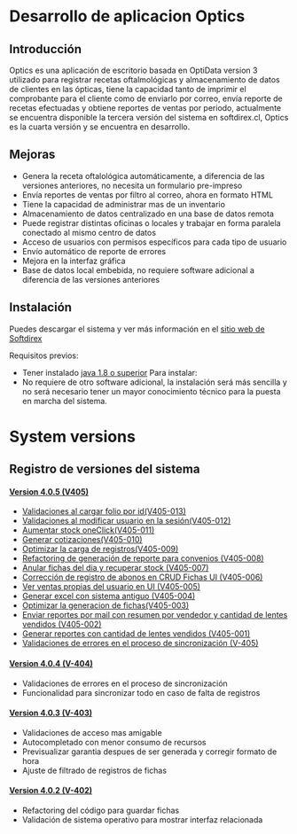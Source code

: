 # Desarrollo de aplicacion Optics

## Introducción

Optics es una aplicación de escritorio basada en OptiData version 3 utilizado para registrar recetas 
oftalmológicas y almacenamiento de datos de clientes en las ópticas, tiene la capacidad tanto de imprimir 
el comprobante para el cliente como de enviarlo por correo, envía reporte de recetas efectuadas y 
obtiene reportes de ventas por periodo, actualmente se encuentra disponible la tercera versión del 
sistema en softdirex.cl, Optics es la cuarta versión y se encuentra en desarrollo.

## Mejoras

- Genera la receta oftalológica automáticamente, a diferencia de las versiones anteriores, no necesita un formulario pre-impreso
- Envía reportes de ventas por filtro al correo, ahora en formato HTML
- Tiene la capacidad de administrar mas de un inventario
- Almacenamiento de datos centralizado en una base de datos remota
- Puede registrar distintas oficinas o locales y trabajar en forma paralela conectado al mismo centro de datos
- Acceso de usuarios con permisos específicos para cada tipo de usuario
- Envío automático de reporte de errores
- Mejora en la interfaz gráfica
- Base de datos local embebida, no requiere software adicional a diferencia de las versiones anteriores

## Instalación
Puedes descargar el sistema y ver más información en el [sitio web de Softdirex](http://optidata.softdirex.cl)

Requisitos previos:
- Tener instalado [java 1.8 o superior](https://www.java.com/es/download/)
Para instalar:
- No requiere de otro software adicional, la instalación será más sencilla y no será necesario tener un mayor conocimiento 
técnico para la puesta en marcha del sistema.

 # System versions
 ## Registro de versiones del sistema

 #### [Version 4.0.5 (V405)](https://github.com/softdirex/DCSOptics/search?q=V405&type=Commits)
 - [Validaciones al cargar folio por id(V405-013)](https://github.com/softdirex/DCSOptics/search?q=V405-013&type=Commits)
 - [Validaciones al modificar usuario en la sesión(V405-012)](https://github.com/softdirex/DCSOptics/search?q=V405-012&type=Commits)
 - [Aumentar stock oneClick(V405-011)](https://github.com/softdirex/DCSOptics/search?q=V405-011&type=Commits)
 - [Generar cotizaciones(V405-010)](https://github.com/softdirex/DCSOptics/search?q=V405-010&type=Commits)
 - [Optimizar la carga de registros(V405-009)](https://github.com/softdirex/DCSOptics/search?q=V405-009&type=Commits)
 - [Refactoring de generación de reporte para convenios (V405-008)](https://github.com/softdirex/DCSOptics/search?q=V405-008&type=Commits)
 - [Anular fichas del dia y recuperar stock (V405-007)](https://github.com/softdirex/DCSOptics/search?q=V405-007&type=Commits)
 - [Corrección de registro de abonos en CRUD Fichas UI (V405-006)](https://github.com/softdirex/DCSOptics/search?q=V405-006&type=Commits)
 - [Ver ventas propias del usuario en UI (V405-005)](https://github.com/softdirex/DCSOptics/search?q=V405-005&type=Commits)
 - [Generar excel con sistema antiguo (V405-004)](https://github.com/softdirex/DCSOptics/search?q=V405-004&type=Commits)
 - [Optimizar la generacion de fichas(V405-003)](https://github.com/softdirex/DCSOptics/search?q=V405-003&type=Commits)
 - [Enviar reportes por mail con resumen por vendedor y cantidad de lentes vendidos (V405-002)](https://github.com/softdirex/DCSOptics/search?q=V405-002&type=Commits)
 - [Generar reportes con cantidad de lentes vendidos (V405-001)](https://github.com/softdirex/DCSOptics/search?q=V405-001&type=Commits)
 - [Validaciones de errores en el proceso de sincronización (V-405)](https://github.com/softdirex/DCSOptics/search?q=V-405&type=Commits)

 #### [Version 4.0.4 (V-404)](https://github.com/softdirex/DCSOptics/search?q=V-404&type=Commits)
 
 - Validaciones de errores en el proceso de sincronización
 - Funcionalidad para sincronizar todo en caso de falta de registros

 #### [Version 4.0.3 (V-403)](https://github.com/softdirex/DCSOptics/search?q=V-403&type=Commits)
 
 - Validaciones de acceso mas amigable
 - Autocompletado con menor consumo de recursos
 - Previsualizar garantia despues de ser generada y corregir formato de hora
 - Ajuste de filtrado de registros de fichas

 #### [Version 4.0.2 (V-402)](https://github.com/softdirex/DCSOptics/search?q=V-402&type=Commits)
 
 - Refactoring del código para guardar fichas
 - Validación de sistema operativo para mostrar interfaz relacionada

 